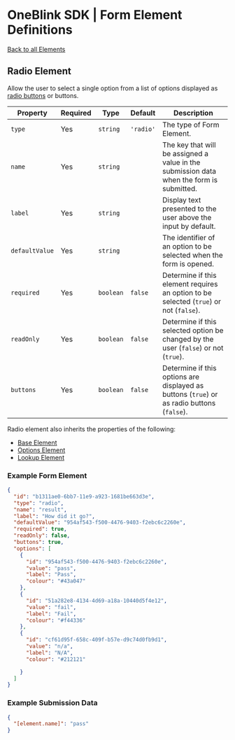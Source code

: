 # OneBlink SDK | Form Element Definitions

[Back to all Elements](./README.md)

## Radio Element

Allow the user to select a single option from a list of options displayed as [radio buttons](https://developer.mozilla.org/en-US/docs/Web/HTML/Element/input/radio) or buttons.

| Property       | Required | Type      | Default   | Description                                                                                |
| -------------- | -------- | --------- | --------- | ------------------------------------------------------------------------------------------ |
| `type`         | Yes      | `string`  | `'radio'` | The type of Form Element.                                                                  |
| `name`         | Yes      | `string`  |           | The key that will be assigned a value in the submission data when the form is submitted.   |
| `label`        | Yes      | `string`  |           | Display text presented to the user above the input by default.                             |
| `defaultValue` | Yes      | `string`  |           | The identifier of an option to be selected when the form is opened.                        |
| `required`     | Yes      | `boolean` | `false`   | Determine if this element requires an option to be selected (`true`) or not (`false`).     |
| `readOnly`     | Yes      | `boolean` | `false`   | Determine if this selected option be changed by the user (`false`) or not (`true`).        |
| `buttons`      | Yes      | `boolean` | `false`   | Determine if this options are displayed as buttons (`true`) or as radio buttons (`false`). |

Radio element also inherits the properties of the following:

- [Base Element](./base-element.md)
- [Options Element](./options-element.md)
- [Lookup Element](./lookup-element.md)

### Example Form Element

```JSON
{
  "id": "b1311ae0-6bb7-11e9-a923-1681be663d3e",
  "type": "radio",
  "name": "result",
  "label": "How did it go?",
  "defaultValue": "954af543-f500-4476-9403-f2ebc6c2260e",
  "required": true,
  "readOnly": false,
  "buttons": true,
  "options": [
    {
      "id": "954af543-f500-4476-9403-f2ebc6c2260e",
      "value": "pass",
      "label": "Pass",
      "colour": "#43a047"
    },
    {
      "id": "51a282e8-4134-4d69-a18a-10440d5f4e12",
      "value": "fail",
      "label": "Fail",
      "colour": "#f44336"
    },
    {
      "id": "cf61d95f-658c-409f-b57e-d9c74d0fb9d1",
      "value": "n/a",
      "label": "N/A",
      "colour": "#212121"

    }
  ]
}
```

### Example Submission Data

```JSON
{
  "[element.name]": "pass"
}
```
